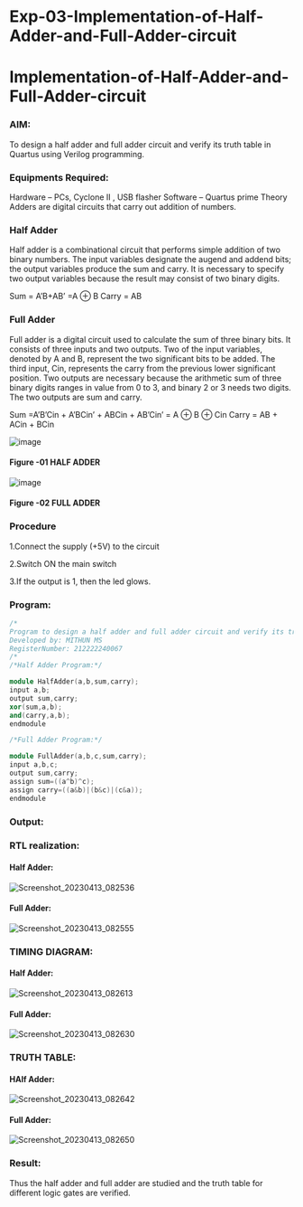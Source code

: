 # Exp-03-Implementation-of-Half-Adder-and-Full-Adder-circuit

# Implementation-of-Half-Adder-and-Full-Adder-circuit
### AIM:
To design a half adder and full adder circuit and verify its truth table in Quartus using Verilog programming.

### Equipments Required:
Hardware – PCs, Cyclone II , USB flasher
Software – Quartus prime
Theory
Adders are digital circuits that carry out addition of numbers.

### Half Adder
Half adder is a combinational circuit that performs simple addition of two binary numbers. The input variables designate the augend and addend bits; the output variables produce the sum and carry. It is necessary to specify two output variables because the result may consist of two binary digits.

Sum = A’B+AB’ =A ⊕ B Carry = AB

### Full Adder
Full adder is a digital circuit used to calculate the sum of three binary bits. It consists of three inputs and two outputs. Two of the input variables, denoted by A and B, represent the two significant bits to be added. The third input, Cin, represents the carry from the previous lower significant position. Two outputs are necessary because the arithmetic sum of three binary digits ranges in value from 0 to 3, and binary 2 or 3 needs two digits. The two outputs are sum and carry.

Sum =A’B’Cin + A’BCin’ + ABCin + AB’Cin’ = A ⊕ B ⊕ Cin Carry = AB + ACin + BCin

 ![image](https://user-images.githubusercontent.com/36288975/163552156-a13e5a56-c638-4110-97d9-8896907c8d25.png)

#### Figure -01 HALF ADDER 


![image](https://user-images.githubusercontent.com/36288975/163552057-b3547877-6d07-45b4-b7e0-bcfebfad9e1d.png)

#### Figure -02 FULL ADDER 

### Procedure

1.Connect the supply (+5V) to the circuit

2.Switch ON the main switch

3.If the output is 1, then the led glows.

### Program:
```c++
/*
Program to design a half adder and full adder circuit and verify its truth table in quartus using Verilog programming.
Developed by: MITHUN MS
RegisterNumber: 212222240067
/*
/*Half Adder Program:*/

module HalfAdder(a,b,sum,carry);
input a,b;
output sum,carry;
xor(sum,a,b);
and(carry,a,b);
endmodule

/*Full Adder Program:*/

module FullAdder(a,b,c,sum,carry);
input a,b,c;
output sum,carry;
assign sum=((a^b)^c);
assign carry=((a&b)|(b&c)|(c&a));
endmodule
```
### Output:
### RTL realization:
#### Half Adder:
![Screenshot_20230413_082536](https://user-images.githubusercontent.com/121117266/231637772-100861e7-c480-4d15-85d5-bca6e641810b.png)

#### Full Adder:

![Screenshot_20230413_082555](https://user-images.githubusercontent.com/121117266/231637843-d26f0767-5a24-4c4a-8702-c09abf4f7d17.png)


### TIMING DIAGRAM:

#### Half Adder:
![Screenshot_20230413_082613](https://user-images.githubusercontent.com/121117266/231638028-7d14012f-1188-48e1-81fb-0236e12212e7.png)

#### Full Adder:
![Screenshot_20230413_082630](https://user-images.githubusercontent.com/121117266/231638223-57156274-e6a1-4979-acb4-6d5c786b01ce.png)


### TRUTH TABLE:

#### HAlf Adder:
![Screenshot_20230413_082642](https://user-images.githubusercontent.com/121117266/231638507-30fb6cbe-b9a7-48c0-9eb0-c27b946fe9b6.png)

#### Full Adder:
![Screenshot_20230413_082650](https://user-images.githubusercontent.com/121117266/231638645-b2bdd630-3c54-4129-84ed-3c8c2e00b4ff.png)

### Result:
Thus the half adder and full adder are studied and the truth table for different logic gates are verified.
